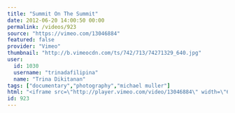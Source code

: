 ```yaml
---
title: "Summit On The Summit"
date: 2012-06-20 14:00:50 00:00
permalink: /videos/923
source: "https://vimeo.com/13046884"
featured: false
provider: "Vimeo"
thumbnail: "http://b.vimeocdn.com/ts/742/713/74271329_640.jpg"
user:
  id: 1030
  username: "trinadafilipina"
  name: "Trina Dikitanan"
tags: ["documentary","photography","michael muller"]
html: "<iframe src=\"http://player.vimeo.com/video/13046884\" width=\"640\" height=\"360\" frameborder=\"0\" webkitAllowFullScreen mozallowfullscreen allowFullScreen></iframe>"
id: 923
---
```


